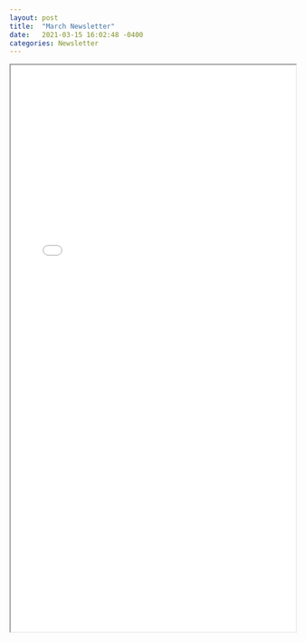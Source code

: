 ```yaml
---
layout: post
title:  "March Newsletter"
date:   2021-03-15 16:02:48 -0400
categories: Newsletter
---
```


<iframe src="/resources/Your March PTC Education Key Collaborator Newsletter!.html"  height="1000" width="100%" title="March newsletter">
